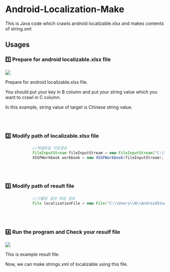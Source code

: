 # Android-Localization-Make
This is Java code which crawls android localizable.xlsx and makes contents of string.xml


## Usages

### 1️⃣ Prepare for android localizable.xlsx file
<img src="https://user-images.githubusercontent.com/85996753/255480796-5c074d34-59b2-4447-a08b-947639085a6f.png"/>

Prepare for android localizable.xlsx file.


You should put your key in B column and put your string value which you want to crawl in C column.


In this example, string value of target is Chinese string value.

<br></br>
### 2️⃣ Modify path of localizable.xlsx file
```Java
            //엑셀파일 저장경로
            FileInputStream fileInputStream = new FileInputStream("C:\\Users\\N\\AndroidStudioProjects\\20230116_Localizable_Android.xlsx");
            XSSFWorkbook workbook = new XSSFWorkbook(fileInputStream);
```

<br></br>
### 3️⃣ Modify path of result file
```Java
            //크롤링 결과 파일 경로
            File localizationFile = new File("C:\\Users\\N\\AndroidStudioProjects\\android_localization.txt");
```

<br></br>
### 4️⃣ Run the program and Check your resulf file
<img src="https://user-images.githubusercontent.com/85996753/255480814-5a6b735e-8a11-472a-83a8-4233e35188d3.png"/>


This is example result file.


Now, we can make strings.xml of localizable using this file.

